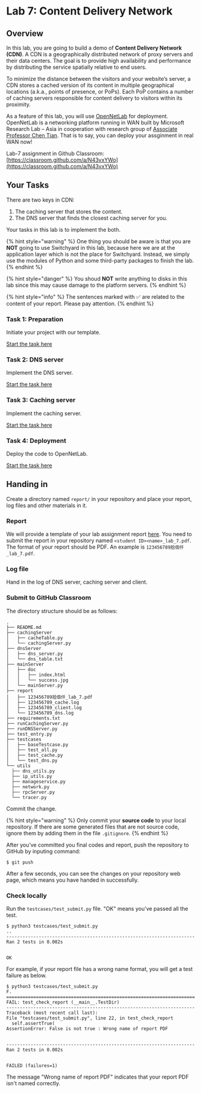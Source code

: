 # Lab 7: Content Delivery Network

## Overview

In this lab, you are going to build a demo of **Content Delivery Network (CDN)**. A CDN is a geographically distributed network of proxy servers and their data centers. The goal is to provide high availability and performance by distributing the service spatially relative to end users.

To minimize the distance between the visitors and your website’s server, a CDN stores a cached version of its content in multiple geographical locations (a.k.a., points of presence, or PoPs). Each PoP contains a number of caching servers responsible for content delivery to visitors within its proximity.

As a feature of this lab, you will use [OpenNetLab](https://opennetlab.org/) for deployment. OpenNetLab is a networking platform running in WAN built by Microsoft Research Lab – Asia in cooperation with research group of [Associate Professor Chen Tian](https://cs.nju.edu.cn/tianchen/). That is to say, you can deploy your assginment in real WAN now!

Lab-7 assignment in Github Classroom: [https://classroom.github.com/a/N43vxYWo](https://classroom.github.com/a/N43vxYWo)

## Your Tasks

There are two keys in CDN:

1. The caching server that stores the content.
2. The DNS server that finds the closest caching server for you.

Your tasks in this lab is to implement the both.

{% hint style="warning" %}
One thing you should be aware is that you are **NOT** going to use Switchyard in this lab, because here we are at the application layer which is not the place for Switchyard. Instead, we simply use the modules of Python and some third-party packages to finish the lab.
{% endhint %}

{% hint style="danger" %}
You shoud **NOT** write anything to disks in this lab since this may cause damage to the platform servers.
{% endhint %}

{% hint style="info" %}
The sentences marked with ✅ are related to the content of your report. Please pay attention.
{% endhint %}

### Task 1: Preparation

Initiate your project with our template.

[Start the task here](preparation.md)

### Task 2: DNS server

Implement the DNS server.

[Start the task here](dns-server.md)

### Task 3: Caching server

Implement the caching server.

[Start the task here](caching-server.md)

### Task 4: Deployment

Deploy the code to OpenNetLab.

[Start the task here](deployment.md)

## Handing in

Create a directory named `report/` in your repository and place your report, log files and other materials in it.

### Report‌

We will provide a template of your lab assignment report [here](https://box.nju.edu.cn/d/f334d2c3bd4446b68003/). You need to submit the report in your repository named `<student ID><name>_lab_7.pdf`. The format of your report should be PDF. An example is `123456789拾佰仟_lab_7.pdf`.

### Log file

Hand in the log of DNS server, caching server and client.

### Submit to GitHub Classroom

The directory structure should be as follows:

```
.
├── README.md
├── cachingServer
│   ├── cacheTable.py
│   └── cachingServer.py
├── dnsServer
│   ├── dns_server.py
│   └── dns_table.txt
├── mainServer
│   ├── doc
│   │   ├── index.html
│   │   └── success.jpg
│   └── mainServer.py
├── report
│   ├── 123456789拾佰仟_lab_7.pdf
│   ├── 123456789_cache.log
│   ├── 123456789_client.log
│   └── 123456789_dns.log
├── requirements.txt
├── runCachingServer.py
├── runDNSServer.py
├── test_entry.py
├── testcases
│   ├── baseTestcase.py
│   ├── test_all.py
│   ├── test_cache.py
│   └── test_dns.py
└── utils
  ├── dns_utils.py
  ├── ip_utils.py
  ├── manageservice.py
  ├── network.py
  ├── rpcServer.py
  └── tracer.py
```

Commit the change.

{% hint style="warning" %}
Only commit your **source code** to your local repository. If there are some generated files that are not source code, ignore them by adding them in the file `.gitignore`.
{% endhint %}

After you’ve committed you final codes and report, push the repository to GitHub by inputing command:

```
$ git push
```

After a few seconds, you can see the changes on your repository web page, which means you have handed in successfully.

### Check locally

Run the `testcases/test_submit.py` file. "OK" means you've passed all the test.

```
$ python3 testcases/test_submit.py
..
----------------------------------------------------------------------
Ran 2 tests in 0.002s
​
​
OK
```

For example, if your report file has a wrong name format, you will get a test failure as below.

```
$ python3 testcases/test_submit.py
F.
======================================================================
FAIL: test_check_report (__main__.TestDir)
----------------------------------------------------------------------
Traceback (most recent call last):
File "testcases/test_submit.py", line 22, in test_check_report
  self.assertTrue(
AssertionError: False is not true : Wrong name of report PDF
​
​
----------------------------------------------------------------------
Ran 2 tests in 0.002s
​
​
FAILED (failures=1)
```

The message "Wrong name of report PDF" indicates that your report PDF isn't named correctly.
